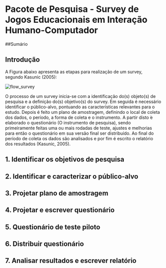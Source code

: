 # Pacote de Pesquisa - Survey de Jogos Educacionais em Interação Humano-Computador 

##Sumário

## Introdução

A Figura abaixo apresenta as etapas para realização de um survey, segundo Kasunic (2005):

![flow_survey](https://user-images.githubusercontent.com/18116735/126543742-21fc3f68-ec4d-43dc-85a2-a37b51e0c031.png)

O processo de um survey  inicia-se  com  a  identificação  do(s)  objeto(s)  de  pesquisa  e a definição do(s) objetivo(s) do survey. Em seguida é necessário identificar o público-alvo, pontuando  as  características  relevantes  para  o estudo. Depois é feito  um  plano  de amostragem, definindo o local de coleta dos dados, o período, a forma de coleta e o instrumento. A partir disto ́e elaborado o questionário (O instrumento de pesquisa), sendo primeiramente feitas uma ou mais rodadas de teste, ajustes e melhorias para então o questionário em sua versão final ser distribuído. Ao final do período de coleta os dados são analisados e por fim é escrito o relatório dos resultados (Kasunic, 2005).

##  1. Identificar os objetivos de pesquisa

##  2. Identificar e caracterizar o público-alvo

##  3. Projetar plano de amostragem

##  4. Projetar e escrever questionário

##  5. Questionário de teste piloto

##  6. Distribuir questionário

##  7. Analisar resultados e escrever relatório
